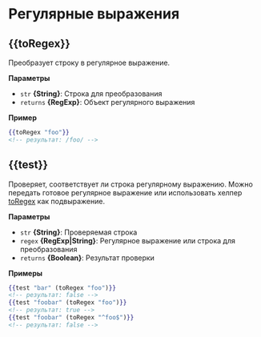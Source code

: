 # Регулярные выражения

## {{toRegex}}

Преобразует строку в регулярное выражение.

**Параметры**
* `str` **{String}**: Строка для преобразования
* `returns` **{RegExp}**: Объект регулярного выражения

**Пример**
```handlebars
{{toRegex "foo"}}
<!-- результат: /foo/ -->
```

## {{test}}

Проверяет, соответствует ли строка регулярному выражению. Можно передать готовое регулярное выражение или использовать хелпер [toRegex](#toregex) как подвыражение.

**Параметры**
* `str` **{String}**: Проверяемая строка
* `regex` **{RegExp|String}**: Регулярное выражение или строка для преобразования
* `returns` **{Boolean}**: Результат проверки

**Примеры**
```handlebars
{{test "bar" (toRegex "foo")}}
<!-- результат: false -->
{{test "foobar" (toRegex "foo")}}
<!-- результат: true -->
{{test "foobar" (toRegex "^foo$")}}
<!-- результат: false -->
```


